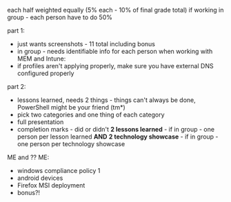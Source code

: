 each half weighted equally (5% each - 10% of final grade total)
if working in group - each person have to do 50%

part 1:
- just wants screenshots - 11 total including bonus
- in group - needs identifiable info for each person
when working with MEM and Intune:
- if profiles aren't applying properly, make sure you have external DNS configured properly

part 2:
- lessons learned, needs 2 things - things can't always be done, PowerShell might be your friend (tm*)
- pick two categories and one thing of each category
- full presentation
- completion marks - did or didn't
**2 lessons learned** - if in group - one person per lesson learned
**AND**
**2 technology showcase** - if in group - one person per technology showcase


ME and ??
ME:
- windows compliance policy 1
- android devices
- Firefox MSI deployment
- bonus?!